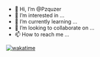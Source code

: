 - 👋 Hi, I’m @Pzquzer
- 👀 I’m interested in ...
- 🌱 I’m currently learning ...
- 💞️ I’m looking to collaborate on ...
- 📫 How to reach me ...

<!---
Pzquzer/Pzquzer is a ✨ special ✨ repository because its `README.md` (this file) appears on your GitHub profile.
You can click the Preview link to take a look at your changes.
--->
[![wakatime](https://wakatime.com/share/@Pzquzer/d40c48d9-6277-4114-8001-276ef1c3e9d9.svg)](https://wakatime.com/share/@Pzquzer/d40c48d9-6277-4114-8001-276ef1c3e9d9.svg)

